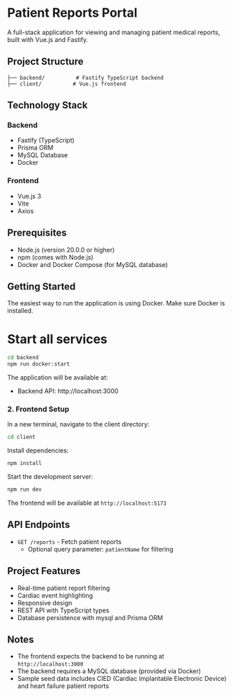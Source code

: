 # Patient Reports Portal

A full-stack application for viewing and managing patient medical reports, built with Vue.js and Fastify.

## Project Structure

```
├── backend/          # Fastify TypeScript backend
├── client/          # Vue.js frontend
```

## Technology Stack

### Backend
- Fastify (TypeScript)
- Prisma ORM
- MySQL Database
- Docker

### Frontend
- Vue.js 3
- Vite
- Axios

## Prerequisites

- Node.js (version 20.0.0 or higher)
- npm (comes with Node.js)
- Docker and Docker Compose (for MySQL database)

## Getting Started

The easiest way to run the application is using Docker. Make sure Docker is installed.

# Start all services

```bash
cd backend
npm run docker:start
```

The application will be available at:
- Backend API: http://localhost:3000

### 2. Frontend Setup

In a new terminal, navigate to the client directory:
```bash
cd client
```

Install dependencies:
```bash
npm install
```

Start the development server:
```bash
npm run dev
```

The frontend will be available at `http://localhost:5173`

## API Endpoints

- `GET /reports` - Fetch patient reports
  - Optional query parameter: `patientName` for filtering

## Project Features

- Real-time patient report filtering
- Cardiac event highlighting
- Responsive design
- REST API with TypeScript types
- Database persistence with mysql and Prisma ORM

## Notes

- The frontend expects the backend to be running at `http://localhost:3000`
- The backend requires a MySQL database (provided via Docker)
- Sample seed data includes CIED (Cardiac Implantable Electronic Device) and heart failure patient reports

